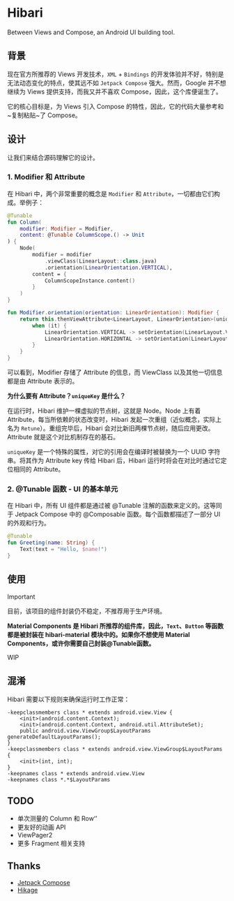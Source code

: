 # Hibari
Between Views and Compose, an Android UI building tool.

## 背景
现在官方所推荐的 Views 开发技术，`XML` + `Bindings` 的开发体验并不好，特别是无法动态变化的特点，使其远不如 `Jetpack Compose` 强大。然而，Google 并不想继续为 Views 提供支持，而我又并不喜欢 Compose，因此，这个库便诞生了。

它的核心目标是，为 Views 引入 Compose 的特性，因此，它的代码大量参考和~复制粘贴~了 Compose。

## 设计
让我们来结合源码理解它的设计。

### 1. Modifier 和 Attribute

在 Hibari 中，两个非常重要的概念是 `Modifier` 和 `Attribute`，一切都由它们构成。举例子：

```Kotlin
@Tunable
fun Column(
    modifier: Modifier = Modifier,
    content: @Tunable ColumnScope.() -> Unit
) {
    Node(
        modifier = modifier
            .viewClass(LinearLayout::class.java)
            .orientation(LinearOrientation.VERTICAL),
        content = {
            ColumnScopeInstance.content()
        }
    )
}
```

```Kotlin
fun Modifier.orientation(orientation: LinearOrientation): Modifier {
    return this.thenViewAttribute<LinearLayout, LinearOrientation>(uniqueKey, orientation) {
        when (it) {
            LinearOrientation.VERTICAL -> setOrientation(LinearLayout.VERTICAL)
            LinearOrientation.HORIZONTAL -> setOrientation(LinearLayout.HORIZONTAL)
        }
    }
}
```

可以看到，Modifier 存储了 Attribute 的信息，而 ViewClass 以及其他一切信息都是由 Attribute 表示的。

**为什么要有 Attribute？`uniqueKey` 是什么？**

在运行时，Hibari 维护一棵虚拟的节点树，这就是 Node。Node 上有着 Attribute，每当所依赖的状态改变时，Hibari 发起一次重组（近似概念，实际上名为 `Retune`）。重组完毕后，Hibari 会对比新旧两棵节点树，随后应用更改。Attribute 就是这个对比机制存在的基石。

`uniqueKey` 是一个特殊的属性，对它的引用会在编译时被替换为一个 UUID 字符串。将其作为 Attribute key 传给 Hibari 后，Hibari 运行时将会在对比时通过它定位相同的 Attribute。

### 2. @Tunable 函数 - UI 的基本单元
在 Hibari 中，所有 UI 组件都是通过被 @Tunable 注解的函数来定义的。这等同于 Jetpack Compose 中的 @Composable 函数。每个函数都描述了一部分 UI 的外观和行为。

```Kotlin
@Tunable
fun Greeting(name: String) {
    Text(text = "Hello, $name!")
}
```

## 使用
> [!IMPORTANT]
> 目前，该项目的组件封装仍不稳定，不推荐用于生产环境。

**Material Components 是 Hibari 所推荐的组件库，因此，`Text`、`Button` 等函数都是被封装在 hibari-material 模块中的。如果你不想使用 Material Components，或许你需要自己封装@Tunable函数。**

WIP

## 混淆
Hibari 需要以下规则来确保运行时工作正常：

```
-keepclassmembers class * extends android.view.View {
    <init>(android.content.Context);
    <init>(android.content.Context, android.util.AttributeSet);
    public android.view.ViewGroup$LayoutParams generateDefaultLayoutParams();
}
-keepclassmembers class * extends android.view.ViewGroup$LayoutParams {
    <init>(int, int);
}
-keepnames class * extends android.view.View
-keepnames class *.*$LayoutParams
```

## TODO
- 单次测量的 Column 和 Row‘’
- 更友好的动画 API 
- ViewPager2
- 更多 Fragment 相关支持

## Thanks
- [Jetpack Compose](https://cs.android.com/androidx)
- [Hikage](https://github.com/BetterAndroid/Hikage)
